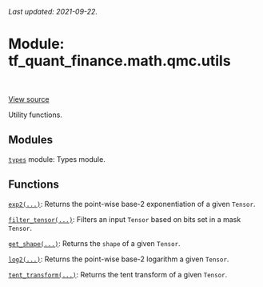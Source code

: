 <!--
This file is generated by a tool. Do not edit directly.
For open-source contributions the docs will be updated automatically.
-->

*Last updated: 2021-09-22.*

<div itemscope itemtype="http://developers.google.com/ReferenceObject">
<meta itemprop="name" content="tf_quant_finance.math.qmc.utils" />
<meta itemprop="path" content="Stable" />
</div>

# Module: tf_quant_finance.math.qmc.utils

<!-- Insert buttons and diff -->

<table class="tfo-notebook-buttons tfo-api" align="left">
</table>

<a target="_blank" href="https://github.com/google/tf-quant-finance/blob/master/tf_quant_finance/math/qmc/utils.py">View source</a>



Utility functions.



## Modules

[`types`](../../../tf_quant_finance/types.md) module: Types module.

## Functions

[`exp2(...)`](../../../tf_quant_finance/math/qmc/utils/exp2.md): Returns the point-wise base-2 exponentiation of a given `Tensor`.

[`filter_tensor(...)`](../../../tf_quant_finance/math/qmc/utils/filter_tensor.md): Filters an input `Tensor` based on bits set in a mask `Tensor`.

[`get_shape(...)`](../../../tf_quant_finance/math/qmc/utils/get_shape.md): Returns the `shape` of a given `Tensor`.

[`log2(...)`](../../../tf_quant_finance/math/qmc/utils/log2.md): Returns the point-wise base-2 logarithm a given `Tensor`.

[`tent_transform(...)`](../../../tf_quant_finance/math/qmc/utils/tent_transform.md): Returns the tent transform of a given `Tensor`.

